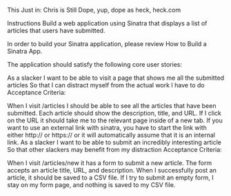 This Just in: Chris is Still Dope, yup, dope as heck, heck.com

Instructions
Build a web application using Sinatra that displays a list of articles that users have submitted.

In order to build your Sinatra application, please review How to Build a Sinatra App.

The application should satisfy the following core user stories:

As a slacker
I want to be able to visit a page that shows me all the submitted articles
So that I can distract myself from the actual work I have to do
Acceptance Criteria:

When I visit /articles I should be able to see all the articles that have been submitted.
Each article should show the description, title, and URL.
If I click on the URL it should take me to the relevant page inside of a new tab.
If you want to use an external link with sinatra, you have to start the link with either http:// or https:// or it will automatically assume that it is an internal link.
As a slacker
I want to be able to submit an incredibly interesting article
So that other slackers may benefit from my distraction
Acceptance Criteria:

When I visit /articles/new it has a form to submit a new article.
The form accepts an article title, URL, and description.
When I successfully post an article, it should be saved to a CSV file.
If I try to submit an empty form, I stay on my form page, and nothing is saved to my CSV file.
